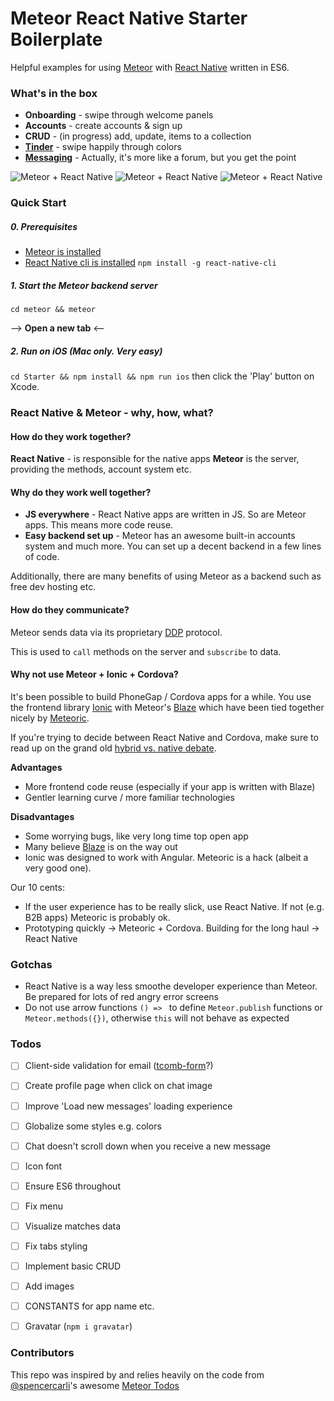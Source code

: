 # Meteor React Native Starter Boilerplate
Helpful examples for using [Meteor](http://meteor.com) with [React Native](https://facebook.github.io/react-native/) written in ES6.

### What's in the box
* **Onboarding** - swipe through welcome panels
* **Accounts** - create accounts & sign up
* **CRUD** - (in progress) add, update, items to a collection
* [**Tinder**](https://github.com/meteor-factory/react-native-tinder-swipe-cards) - swipe happily through colors
* [**Messaging**](https://github.com/FaridSafi/react-native-gifted-messenger/) - Actually, it's more like a forum, but you get the point

![Meteor + React Native](https://raw.githubusercontent.com/meteor-factory/react-native-meteor-starter/develop/screenshots/react-native-meteor-starter-1.gif)
![Meteor + React Native](https://raw.githubusercontent.com/meteor-factory/react-native-meteor-starter/develop/screenshots/react-native-meteor-starter-2.gif)
![Meteor + React Native](https://raw.githubusercontent.com/meteor-factory/react-native-meteor-starter/develop/screenshots/react-native-meteor-starter-3.gif)

### Quick Start
##### 0. Prerequisites
* [Meteor is installed](https://www.meteor.com/install)
* [React Native cli is installed](https://facebook.github.io/react-native/docs/getting-started.html#content) `npm install -g react-native-cli`

##### 1. Start the Meteor backend server
`cd meteor && meteor`

--> **Open a new tab**  <--
##### 2. Run on iOS (Mac only. Very easy)
`cd Starter && npm install && npm run ios` then click the 'Play' button on Xcode.

### React Native & Meteor - why, how, what?
#### How do they work together?
**React Native** - is responsible for the native apps
**Meteor** is the server, providing the methods, account system etc.

#### Why do they work well together?
* **JS everywhere**  - React Native apps are written in JS. So are Meteor apps. This means more code reuse.
* **Easy backend set up** - Meteor has an awesome built-in accounts system and much more. You can set up a decent backend in a few lines of code.

Additionally, there are many benefits of using Meteor as a backend such as free dev hosting etc.

#### How do they communicate?
Meteor sends data via its proprietary [DDP](https://www.meteor.com/ddp) protocol.

This is used to `call` methods on the server and `subscribe` to data.

#### Why not use Meteor + Ionic + Cordova?
It's been possible to build PhoneGap / Cordova apps for a while. You use the frontend library [Ionic](http://ionicframework.com/) with Meteor's [Blaze](https://www.meteor.com/blaze) which have been tied together nicely by [Meteoric](http://meteoric.github.io/).

If you're trying to decide between React Native and Cordova, make sure to read up on the grand old [hybrid vs. native debate](https://www.google.de/search?q=hybrid+vs+native&oq=hybrid+vs+native&aqs=chrome..69i57l2j69i60j69i61j69i60j69i61.2722j0j1&sourceid=chrome&es_sm=119&ie=UTF-8).

**Advantages**
* More frontend code reuse (especially if your app is written with Blaze)
* Gentler learning curve / more familiar technologies

**Disadvantages**
* Some worrying bugs, like very long time top open app
* Many believe [Blaze](https://www.discovermeteor.com/blog/blaze-react-meteor/) is on the way out
* Ionic was designed to work with Angular. Meteoric is a hack (albeit a very good one).

Our 10 cents:
* If the user experience has to be really slick, use React Native. If not (e.g. B2B apps) Meteoric is probably ok.
* Prototyping quickly -> Meteoric + Cordova. Building for the long haul -> React Native

### Gotchas
* React Native is a way less smoothe developer experience than Meteor. Be prepared for lots of red angry error screens
* Do not use arrow functions `() => ` to define `Meteor.publish` functions or `Meteor.methods({})`, otherwise `this` will not behave as expected

### Todos
- [ ] Client-side validation for email ([tcomb-form](https://github.com/gcanti/tcomb-form-native)?)
- [ ] Create profile page when click on chat image
- [ ] Improve 'Load new messages' loading experience
- [ ] Globalize some styles e.g. colors
- [ ] Chat doesn't scroll down when you receive a new message
- [ ] Icon font
- [ ] Ensure ES6 throughout
- [ ] Fix menu
- [ ] Visualize matches data
- [ ] Fix tabs styling
- [ ] Implement basic CRUD
- [ ] Add images
- [ ] CONSTANTS for app name etc.
- [ ] Gravatar (`npm i gravatar`)


### Contributors
This repo was inspired by and relies heavily on the code from [@spencercarli](https://github.com/spencercarli/)'s awesome [Meteor Todos](https://github.com/spencercarli/meteor-todos-react-native)
